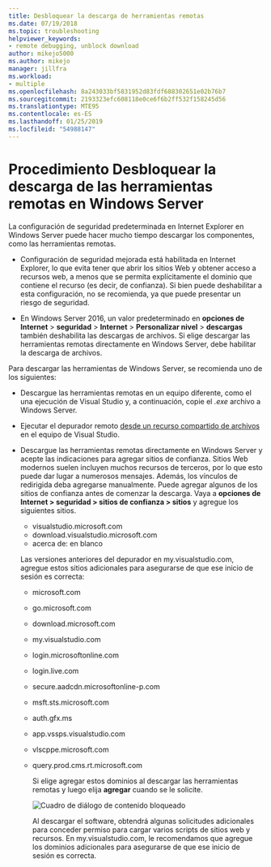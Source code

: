```yaml
---
title: Desbloquear la descarga de herramientas remotas
ms.date: 07/19/2018
ms.topic: troubleshooting
helpviewer_keywords:
- remote debugging, unblock download
author: mikejo5000
ms.author: mikejo
manager: jillfra
ms.workload:
- multiple
ms.openlocfilehash: 8a243033bf5831952d83fdf688302651e02b76b7
ms.sourcegitcommit: 2193323efc608118e0ce6f6b2ff532f158245d56
ms.translationtype: MTE95
ms.contentlocale: es-ES
ms.lasthandoff: 01/25/2019
ms.locfileid: "54988147"
---
```

# <a name="how-to-unblock-the-download-of-the-remote-tools-on-windows-server"></a>Procedimiento Desbloquear la descarga de las herramientas remotas en Windows Server

La configuración de seguridad predeterminada en Internet Explorer en Windows Server puede hacer mucho tiempo descargar los componentes, como las herramientas remotas.

* Configuración de seguridad mejorada está habilitada en Internet Explorer, lo que evita tener que abrir los sitios Web y obtener acceso a recursos web, a menos que se permita explícitamente el dominio que contiene el recurso (es decir, de confianza). Si bien puede deshabilitar a esta configuración, no se recomienda, ya que puede presentar un riesgo de seguridad.

* En Windows Server 2016, un valor predeterminado en **opciones de Internet** > **seguridad** > **Internet**  >   **Personalizar nivel** > **descargas** también deshabilita las descargas de archivos. Si elige descargar las herramientas remotas directamente en Windows Server, debe habilitar la descarga de archivos.

Para descargar las herramientas de Windows Server, se recomienda uno de los siguientes:

* Descargue las herramientas remotas en un equipo diferente, como el una ejecución de Visual Studio y, a continuación, copie el *.exe* archivo a Windows Server.

* Ejecutar el depurador remoto [desde un recurso compartido de archivos](../debugger/remote-debugging.md#fileshare_msvsmon) en el equipo de Visual Studio.

* Descargue las herramientas remotas directamente en Windows Server y acepte las indicaciones para agregar sitios de confianza. Sitios Web modernos suelen incluyen muchos recursos de terceros, por lo que esto puede dar lugar a numerosos mensajes. Además, los vínculos de redirigida deba agregarse manualmente. Puede agregar algunos de los sitios de confianza antes de comenzar la descarga. Vaya a **opciones de Internet > seguridad > sitios de confianza > sitios** y agregue los siguientes sitios.

  * visualstudio.microsoft.com
  * download.visualstudio.microsoft.com
  * acerca de: en blanco

  Las versiones anteriores del depurador en my.visualstudio.com, agregue estos sitios adicionales para asegurarse de que ese inicio de sesión es correcta:

  * microsoft.com
  * go.microsoft.com
  * download.microsoft.com
  * my.visualstudio.com
  * login.microsoftonline.com
  * login.live.com
  * secure.aadcdn.microsoftonline-p.com
  * msft.sts.microsoft.com
  * auth.gfx.ms
  * app.vssps.visualstudio.com
  * vlscppe.microsoft.com
  * query.prod.cms.rt.microsoft.com

    Si elige agregar estos dominios al descargar las herramientas remotas y luego elija **agregar** cuando se le solicite.

    ![Cuadro de diálogo de contenido bloqueado](../debugger/media/remotedbg-blocked-content.png)

    Al descargar el software, obtendrá algunas solicitudes adicionales para conceder permiso para cargar varios scripts de sitios web y recursos. En my.visualstudio.com, le recomendamos que agregue los dominios adicionales para asegurarse de que ese inicio de sesión es correcta.